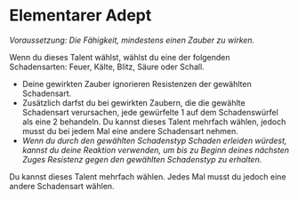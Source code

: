 # Elementarer Adept

_Voraussetzung: Die Fähigkeit, mindestens einen Zauber zu wirken._

Wenn du dieses Talent wählst, wählst du eine der folgenden Schadensarten: Feuer, Kälte, Blitz, Säure oder Schall.

- Deine gewirkten Zauber ignorieren Resistenzen der gewählten Schadensart.
- Zusätzlich darfst du bei gewirkten Zaubern, die die gewählte Schadensart verursachen, jede gewürfelte 1 auf dem Schadenswürfel als eine 2 behandeln. Du kannst dieses Talent mehrfach wählen, jedoch musst du bei jedem Mal eine andere Schadensart nehmen.
- _Wenn du durch den gewählten Schadenstyp Schaden erleiden würdest, kannst du deine Reaktion verwenden, um bis zu Beginn deines nächsten Zuges Resistenz gegen den gewählten Schadenstyp zu erhalten._

Du kannst dieses Talent mehrfach wählen. Jedes Mal musst du jedoch eine andere Schadensart wählen.